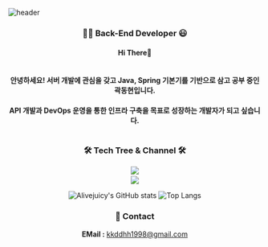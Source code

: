 ![header](https://capsule-render.vercel.app/api?type=slice&color=black&height=100&section=header&fontSize=90)
<div align="center">

### 👩‍💻 Back-End Developer 😃
#### Hi There👋 <br/><br/>
#### 안녕하세요! 서버 개발에 관심을 갖고 Java, Spring 기본기를 기반으로 삼고 공부 중인 곽동현입니다.
#### API 개발과 DevOps 운영을 통한 인프라 구축을 목표로 성장하는 개발자가 되고 싶습니다.
#
### 🛠 Tech Tree & Channel 🛠
<a href="https://stackshare.io/alivejuicy/donghyun-kwak"><img src="https://img.shields.io/badge/Tech Stack-black?style=for-the-badge&logo=StackShare&logoColor=#0690FA"/><a/><br/>
<a href=""><img src="https://img.shields.io/badge/Tech Blog-black?style=for-the-badge&logo=Velog&logoColor=#20C997"/></a>


<!--
**alivejuicy/alivejuicy** is a ✨ _special_ ✨ repository because its `README.md` (this file) appears on your GitHub profile.

Here are some ideas to get you started:

- 🔭 I’m currently working on ...
- 🌱 I’m currently learning ...
- 👯 I’m looking to collaborate on ...
- 🤔 I’m looking for help with ...
- 💬 Ask me about ...
- 📫 How to reach me: ...
- 😄 Pronouns: ...
- ⚡ Fun fact: ...
-->


![Alivejuicy's GitHub stats](https://github-readme-stats.vercel.app/api?username=alivejuicy&show_icons=true&theme=buefy)
![Top Langs](https://github-readme-stats.vercel.app/api/top-langs/?username=alivejuicy&layout=compact&theme=buefy)

### 💬 Contact 
**EMail :** kkddhh1998@gmail.com
</div>
